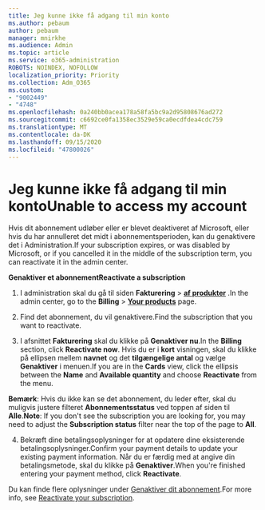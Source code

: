 ```yaml
---
title: Jeg kunne ikke få adgang til min konto
ms.author: pebaum
author: pebaum
manager: mnirkhe
ms.audience: Admin
ms.topic: article
ms.service: o365-administration
ROBOTS: NOINDEX, NOFOLLOW
localization_priority: Priority
ms.collection: Adm_O365
ms.custom:
- "9002449"
- "4748"
ms.openlocfilehash: 0a240bb0acea178a58fa5bc9a2d95808676ad272
ms.sourcegitcommit: c6692ce0fa1358ec3529e59ca0ecdfdea4cdc759
ms.translationtype: MT
ms.contentlocale: da-DK
ms.lasthandoff: 09/15/2020
ms.locfileid: "47800026"
---
```

# <a name="unable-to-access-my-account"></a><span data-ttu-id="03901-102">Jeg kunne ikke få adgang til min konto</span><span class="sxs-lookup"><span data-stu-id="03901-102">Unable to access my account</span></span>

<span data-ttu-id="03901-103">Hvis dit abonnement udløber eller er blevet deaktiveret af Microsoft, eller hvis du har annulleret det midt i abonnementsperioden, kan du genaktivere det i Administration.</span><span class="sxs-lookup"><span data-stu-id="03901-103">If your subscription expires, or was disabled by Microsoft, or if you cancelled it in the middle of the subscription term, you can reactivate it in the admin center.</span></span>

<span data-ttu-id="03901-104">**Genaktiver et abonnement**</span><span class="sxs-lookup"><span data-stu-id="03901-104">**Reactivate a subscription**</span></span>

1. <span data-ttu-id="03901-105">I administration skal du gå til siden **Fakturering**  >  **[af produkter](https://go.microsoft.com/fwlink/p/?linkid=842054)** .</span><span class="sxs-lookup"><span data-stu-id="03901-105">In the admin center, go to the **Billing** > **[Your products](https://go.microsoft.com/fwlink/p/?linkid=842054)** page.</span></span>

2. <span data-ttu-id="03901-106">Find det abonnement, du vil genaktivere.</span><span class="sxs-lookup"><span data-stu-id="03901-106">Find the subscription that you want to reactivate.</span></span>

3. <span data-ttu-id="03901-107">I afsnittet **Fakturering** skal du klikke på **Genaktiver nu**.</span><span class="sxs-lookup"><span data-stu-id="03901-107">In the **Billing** section, click **Reactivate now**.</span></span> <span data-ttu-id="03901-108">Hvis du er i **kort** visningen, skal du klikke på ellipsen mellem **navnet** og det **tilgængelige antal** og vælge **Genaktiver** i menuen.</span><span class="sxs-lookup"><span data-stu-id="03901-108">If you are in the **Cards** view, click the ellipsis between the **Name** and **Available quantity** and choose **Reactivate** from the menu.</span></span>

<span data-ttu-id="03901-109">**Bemærk**: Hvis du ikke kan se det abonnement, du leder efter, skal du muligvis justere filteret **Abonnementsstatus** ved toppen af siden til **Alle**.</span><span class="sxs-lookup"><span data-stu-id="03901-109">**Note**: If you don't see the subscription you are looking for, you may need to adjust the **Subscription status** filter near the top of the page to **All**.</span></span>

4. <span data-ttu-id="03901-110">Bekræft dine betalingsoplysninger for at opdatere dine eksisterende betalingsoplysninger.</span><span class="sxs-lookup"><span data-stu-id="03901-110">Confirm your payment details to update your existing payment information.</span></span> <span data-ttu-id="03901-111">Når du er færdig med at angive din betalingsmetode, skal du klikke på **Genaktiver**.</span><span class="sxs-lookup"><span data-stu-id="03901-111">When you're finished entering your payment method, click **Reactivate**.</span></span>

<span data-ttu-id="03901-112">Du kan finde flere oplysninger under [Genaktiver dit abonnement](https://docs.microsoft.com/microsoft-365/commerce/subscriptions/reactivate-your-subscription).</span><span class="sxs-lookup"><span data-stu-id="03901-112">For more info, see [Reactivate your subscription](https://docs.microsoft.com/microsoft-365/commerce/subscriptions/reactivate-your-subscription).</span></span>
